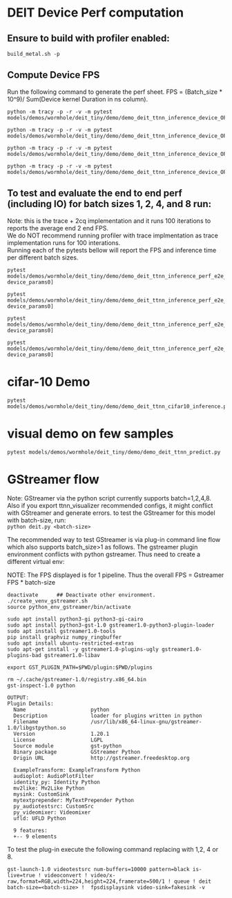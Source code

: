 # DEIT Device Perf computation

## Ensure to build with profiler enabled:
`build_metal.sh -p`

## Compute Device FPS
Run the following command to generate the perf sheet. FPS = (Batch_size * 10^9)/ Sum(Device kernel Duration in ns column).<br>
```
python -m tracy -p -r -v -m pytest models/demos/wormhole/deit_tiny/demo/demo_deit_ttnn_inference_device_OPs.py::test_deit[1]
```
```
python -m tracy -p -r -v -m pytest models/demos/wormhole/deit_tiny/demo/demo_deit_ttnn_inference_device_OPs.py::test_deit[2]
```
```
python -m tracy -p -r -v -m pytest models/demos/wormhole/deit_tiny/demo/demo_deit_ttnn_inference_device_OPs.py::test_deit[4]
```
```
python -m tracy -p -r -v -m pytest models/demos/wormhole/deit_tiny/demo/demo_deit_ttnn_inference_device_OPs.py::test_deit[8]
```

## To test and evaluate the end to end perf (including IO) for batch sizes 1, 2, 4, and 8 run:
Note: this is the trace + 2cq implementation and it runs 100 iterations to reports the average end 2 end FPS.<br>
We do NOT recommend running profiler with trace implmentation as trace implementation runs for 100 interations.<br>
Running each of the pytests bellow will report the FPS and inference time per different batch sizes.<br>
```
pytest models/demos/wormhole/deit_tiny/demo/demo_deit_ttnn_inference_perf_e2e_2cq_trace.py::test_run_deit_trace_2cq_inference[1-device_params0]
```
```
pytest models/demos/wormhole/deit_tiny/demo/demo_deit_ttnn_inference_perf_e2e_2cq_trace.py::test_run_deit_trace_2cq_inference[2-device_params0]
```
```
pytest models/demos/wormhole/deit_tiny/demo/demo_deit_ttnn_inference_perf_e2e_2cq_trace.py::test_run_deit_trace_2cq_inference[4-device_params0]
```
```
pytest models/demos/wormhole/deit_tiny/demo/demo_deit_ttnn_inference_perf_e2e_2cq_trace.py::test_run_deit_trace_2cq_inference[8-device_params0]
```
# cifar-10 Demo
```
pytest models/demos/wormhole/deit_tiny/demo/demo_deit_ttnn_cifar10_inference.py
```
# visual demo on few samples
```
pytest models/demos/wormhole/deit_tiny/demo/demo_deit_ttnn_predict.py
```

# GStreamer flow
Note: GStreamer via the python script currently supports batch=1,2,4,8. Also if you export ttnn_visualizer recommended configs, it might conflict with GStreamer and generate errors. to test the GStreamer for this model with batch-size, run:<br>
`python deit.py <batch-size>`

The recommended way to test GStreamer is via plug-in command line flow which also supports batch_size>1 as follows. The gstreamer plugin environment conflicts with python gstreamer. Thus need to create a different virtual env:

NOTE: The FPS displayed is for 1 pipeline. Thus the overall FPS = Gstreamer FPS * batch-size
```
deactivate		## Deactivate other environment.
./create_venv_gstreamer.sh
source python_env_gstreamer/bin/activate
```
```
sudo apt install python3-gi python3-gi-cairo
sudo apt install python3-gst-1.0 gstreamer1.0-python3-plugin-loader
sudo apt install gstreamer1.0-tools
pip install graphviz numpy_ringbuffer
sudo apt install ubuntu-restricted-extras
sudo apt-get install -y gstreamer1.0-plugins-ugly gstreamer1.0-plugins-bad gstreamer1.0-libav
```
```
export GST_PLUGIN_PATH=$PWD/plugin:$PWD/plugins
```
```
rm ~/.cache/gstreamer-1.0/registry.x86_64.bin
gst-inspect-1.0 python
```
```
OUTPUT:
Plugin Details:
  Name                     python
  Description              loader for plugins written in python
  Filename                 /usr/lib/x86_64-linux-gnu/gstreamer-1.0/libgstpython.so
  Version                  1.20.1
  License                  LGPL
  Source module            gst-python
  Binary package           GStreamer Python
  Origin URL               http://gstreamer.freedesktop.org

  ExampleTransform: ExampleTransform Python
  audioplot: AudioPlotFilter
  identity_py: Identity Python
  mv2like: Mv2Like Python
  mysink: CustomSink
  mytextprepender: MyTextPrepender Python
  py_audiotestsrc: CustomSrc
  py_videomixer: Videomixer
  ufld: UFLD Python

  9 features:
  +-- 9 elements
```
To test the plug-in execute the following command replacing <batch-size> with 1,2, 4 or 8.
```
gst-launch-1.0 videotestsrc num-buffers=10000 pattern=black is-live=true ! videoconvert ! video/x-raw,format=RGB,width=224,height=224,framerate=500/1 ! queue ! deit batch-size=<batch-size> !  fpsdisplaysink video-sink=fakesink -v
```
